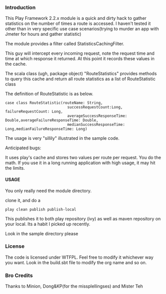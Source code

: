 ### Introduction

This Play Framework 2.2.x module is a quick and dirty hack to gather statistics on the number of times a route is accessed. I haven't tested it other than in very specific use case scenarios(trying to murder an app with Jmeter for hours and gather statistic)

The module provides a filter called StatisticsCachingFilter. 

This guy will intercept every incoming request, note the request time and time at which response it returned. 
At this point it records these values in the cache.

The scala class (ugh, package object) "RouteStatistics" provides methods to query this cache and return all route statistics as a list of RouteStatistic class

The definition of RouteStatistic is as below.

    case class RouteStatistic(routeName: String,
                                successRequestCount:Long, failureRequestCount: Long,
                                averageSuccessResponseTime: Double,averageFailureResponseTime: Double,
                                medianSuccessResponseTime: Long,medianFailureResponseTime: Long)


The usage is very "sillily" illustrated in the sample code. 

Anticipated bugs: 
  
It uses play's cache and stores two values per route per request. You do the math.
If you use it in a long running application with high usage, it may hit the limits.


####  USAGE

You only really need the module directory. 

clone it, and do a 

    play clean publish publish-local

This publishes it to both play repository (ivy) as well as maven repository on your local. Its a habit I picked up recently.

Look in the sample directory please


### License

The code is licensed under WTFPL. Feel free to modify it whichever way you want. Look in the build.sbt file to modify the org name and so on. 

### Bro Credits

Thanks to Minion, Dong&KP(for the missplellingses) and Mister Teh
